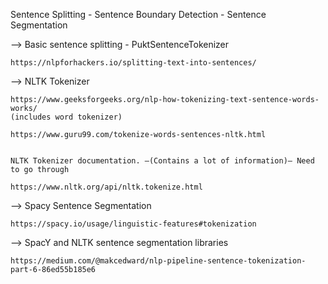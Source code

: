 Sentence Splitting  - Sentence Boundary Detection - Sentence Segmentation 

—> Basic sentence splitting - PuktSentenceTokenizer 

	https://nlpforhackers.io/splitting-text-into-sentences/

—> NLTK Tokenizer 
	
	https://www.geeksforgeeks.org/nlp-how-tokenizing-text-sentence-words-works/
	(includes word tokenizer)
	
	https://www.guru99.com/tokenize-words-sentences-nltk.html


	NLTK Tokenizer documentation. —(Contains a lot of information)— Need to go through 

	https://www.nltk.org/api/nltk.tokenize.html

—>  Spacy Sentence Segmentation 
		
	https://spacy.io/usage/linguistic-features#tokenization

—> SpacY and NLTK sentence segmentation libraries
	
	https://medium.com/@makcedward/nlp-pipeline-sentence-tokenization-part-6-86ed55b185e6



